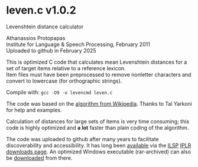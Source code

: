 # leven.c v1.0.2  
Levenshtein distance calculator  

Athanassios Protopapas  
Institute for Language & Speech Processing, February 2011  
Uploaded to github in February 2025  

This is optimized C code that calculates mean Levenshtein distances for a set of target items relative to a reference lexicon.  
Item files must have been preprocessed to remove nonletter characters and convert to lowercase (for orthographic strings).  

Compile with: `gcc -O9 -o levencmd leven.c`

The code was based on the [algorithm from Wikipedia](http://en.wikipedia.org/wiki/Levenshtein_distance). Thanks to Tal Yarkoni for help and examples.  

Calculation of distances for large sets of items is very time consuming; this code is highly optimized and **a lot** faster than plain coding of the algorithm.  

The code was uploaded to github after many years to facilitate discoverability and accessibility. It has long been [available](http://speech.ilsp.gr/iplr/leven-c.rar) via the [ILSP](https://www.ilsp.gr/en/home-2/) [IPLR](http://speech.ilsp.gr/iplr/index.htm) [downloads page](http://speech.ilsp.gr/iplr/downloads.htm). An optimized Windows executable (rar-archived) can also be [downloaded](http://speech.ilsp.gr/iplr/leven.rar) from there.
